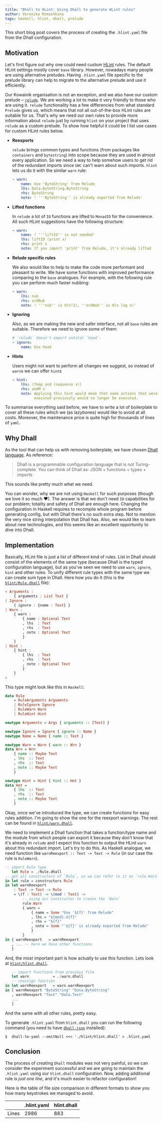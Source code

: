 ```yaml
---
title: "Dhall to HLint: Using Dhall to generate HLint rules"
author: Veronika Romashkina
tags: haskell, hlint, dhall, prelude
---
```


This short blog post covers the process of creating the `.hlint.yaml` file from
the Dhall configuration.

## Motivation

Let's first figure out why one could need custom [HLint][hlint] rules. The
default HLint settings mostly cover `base` library. However, nowadays many
people are using alternative preludes. Having `.hlint.yaml` file specific to the
prelude library can help to migrate to the alternative prelude and use it efficiently.

Our Kowainik organisation is not an exception, and we also have our custom
prelude – [`relude`][relude]. We are working a lot to make it very friendly to
those who are using it. `relude` functionality has a few differencies from what standard
`Prelude` gives us, which means that not all out-of-the-box HLint rules are
suitable for us. That's why we need our own rules to provide more information
about `relude` just by running `hlint` on your project that uses `relude` as a
custom prelude. To show how helpful it could be I list use cases for custom
HLint rules below.

* __Reexports__

  `relude` brings common types and functions (from packages like `containers`
  and `bytestring`) into scope because they are used in almost every
  application. So we need a way to help somehow users to get rid of the
  redundant imports since `GHC` can't warn about such imports. `hlint` lets us
  do it with the similar `warn` rule:

  ```yaml
  - warn:
      name: Use 'ByteString' from Relude
      lhs: Data.ByteString.ByteString
      rhs: ByteString
      note: ! '''ByteString'' is already exported from Relude'
  ```

* __Lifted functions__

  In `relude` a lot of `IO` functions are lifted to `MonadIO` for the convenience.
  All such HLint suggestions have the following structure:

  ```yaml
  - warn:
      name: ! '''liftIO'' is not needed'
      lhs: liftIO (print x)
      rhs: print x
      note: If you import 'print' from Relude, it's already lifted
  ```

* __Relude specific rules__

  We also would like to help to make the code more performant and pleasant to
  write. We have some functions with improved performance comparing to the
  `base` analogues. For example, with the following rule you can perform much
  faster nubbing:

  ```yaml
  - warn:
      lhs: nub
      rhs: ordNub
      note: ! '''nub'' is O(n^2), ''ordNub'' is O(n log n)'
  ```

* __Ignoring__

  Also, as we are making the new and safer interface, not all `base` rules are
  suitable. Therefore we need to ignore some of them:

  ```yaml
  # `relude` doesn't export untotal `head`.
  - ignore:
      name: Use head
  ```
* __Hints__

  Users might not want to perform all changes we suggest, so instead of `warn`s we can offer `hint`s

  ```yaml
  - hint:
      lhs: (fmap and (sequence s))
      rhs: andM s
      note: Applying this hint would mean that some actions that were being
            executed previously would no longer be executed.
  ```

To summarise everything said before, we have to write a lot of boilerplate to
cover all these rules which we (as lazybones) would like to avoid at all costs.
Moreover, the maintenance price is quite high for thousands of lines of `yaml`.

## Why Dhall

As the tool that can help us with removing boilerplate, we have chosen [Dhall language][dhall]. As reference:

> Dhall is a programmable configuration language that is not Turing-complete.
> You can think of Dhall as: JSON + functions + types + imports

This sounds like pretty much what we need.

You can wonder, why we are not using `Haskell` for such purposes (though we love
it so much ♥). The answer is that we don't need `IO` capabilities for our
problem; totality and safety of Dhall are enough here. Changing the configuration in
Haskell requires to recompile whole program before generating config, but with
Dhall there's no such extra step. Not to mention the very nice string
interpolation that Dhall has. Also, we would like to learn about new
technologies, and this seems like an excellent opportunity to dive into Dhall.

## Implementation

Basically, HLint file is just a list of different kind of rules. List in Dhall
should consist of the elements of the same type (because Dhall is the typed
configuration language), but as you've seen we need to use `warn`, `ignore`,
`hint` and other rules. To unify different rule types with the same type we can
create sum type in Dhall. Here how you do it (this is the
[`hlint/Rule.dhall`][Rule] file):

```haskell
< Arguments :
    { arguments : List Text }
| Ignore :
    { ignore : {name : Text} }
| Warn :
    { warn :
        { name : Optional Text
        , lhs  : Text
        , rhs  : Text
        , note : Optional Text
        }
    }
| Hint :
    { hint :
        { lhs  : Text
        , rhs  : Text
        , note : Optional Text
        }
    }
>
```

This type might look like this in `Haskell`:

```haskell
data Rule
    = RuleArguments Arguments
    | RuleIgnore Ignore
    | RuleWarn Warn
    | RuleHint Hint

newtype Arguments = Args { arguments :: [Text] }

newtype Ignore = Ignore { ignore :: Name }
newtype Name = Name { name :: Text }

newtype Warn = Warn { warn :: Wrn }
data Wrn = Wrn
    { name :: Maybe Text
    , lhs  :: Text
    , rhs  :: Text
    , note :: Maybe Text
    }

newtype Hint = Hint { hint :: Hnt }
data Hnt =
    { lhs  :: Text
    , rhs  :: Text
    , note :: Maybe Text
    }
```

Okay, once we've introduced the type, we can create functions for easy rules
addition. I'm going to show the one for the reexport warnings. The rest can be found in
[`hlint/warn.dhall`][warn].

We need to implement a Dhall function that takes a function/type name and the
module from which people can export it because they don't know that it's already
in `relude` and I expect this function to output the HLint `warn` about this redundant
import. Let's try to do this. As Haskell analogue, we need function like
`warnReexport :: Text -> Text -> Rule` (in our case the rule is `RuleWarn`).

```haskell
-- import Rule type
   let Rule = ./Rule.dhall
-- get all constructors of `Rule`, so we can refer to it as `rule.Warn` etc.
in let rule = constructors Rule
in let warnReexport
    : Text -> Text -> Rule
    = \(f : Text) -> \(mod : Text) ->
        -- using our constructor to create the `Warn`
        rule.Warn
        { warn =
            { name = Some "Use '${f}' from Relude"
            , lhs = "${mod}.${f}"
            , rhs = "${f}"
            , note = Some "'${f}' is already exported from Relude"
            }
        }
in { warnReexport   = warnReexport
   , ... -- here we have other functions
   }
```

And, the most important part is how actually to use this function. Lets look at
[`hlint/hlint.dhall`][hlint.dhall].

```haskell
   -- import functions from previous file
   let warn           = ./warn.dhall
   -- reassign function
in let warnReexport   = warn.warnReexport
in [ warnReexport "ByteString" "Data.ByteString"
   , warnReexport "Text" "Data.Text"
   ...
   ]
```
 And the same with all other rules, pretty easy.

 To generate `.hlint.yaml` from `hlint.dhall` you can run the following command
 (you need to have [`dhall-json`][dhall-json] installed):

 ```shell
 $  dhall-to-yaml --omitNull <<< './hlint/hlint.dhall' > .hlint.yaml
 ```

## Conclusion

The process of creating `Dhall` modules was not very painful, so we can consider
the experiment successful and we are going to maintain the `.hlint.yaml` using
our `hlint.dhall` configuration. Now, adding additional rule *is just one line*,
and it's much easier to refactor configuration!

Here is the table of file size comparison in different formats to show you how
many keystrokes we managed to avoid.

|          | __.hlint.yaml__ | __hlint.dhall__ |
| -------- | --------------- | --------------- |
| Lines    | 2986            | 883             |


[relude]: https://github.com/kowainik/relude
[hlint]: https://github.com/ndmitchell/hlint
[dhall]: https://github.com/dhall-lang/dhall-lang
[dhall-json]: https://hackage.haskell.org/package/dhall-json
[Rule]: https://github.com/kowainik/relude/blob/master/hlint/Rule.dhall
[warn]: https://github.com/kowainik/relude/blob/master/hlint/warn.dhall
[hlint.dhall]: https://github.com/kowainik/relude/blob/master/hlint/hlint.dhall
